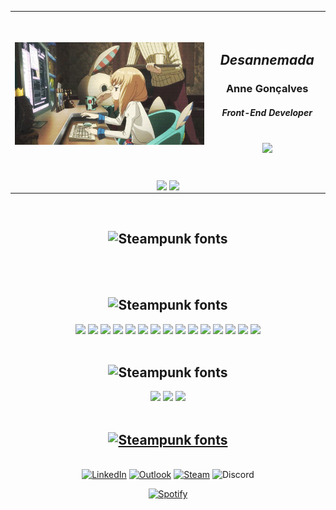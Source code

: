 <table>
  <tbody>
    <tr>
      <td align="center">
        <span>&nbsp;&nbsp;&nbsp;&nbsp;&nbsp;&nbsp;&nbsp;&nbsp;</span>
        <span>&nbsp;&nbsp;&nbsp;&nbsp;&nbsp;&nbsp;&nbsp;&nbsp;</span>
        <span>&nbsp;&nbsp;&nbsp;&nbsp;&nbsp;&nbsp;&nbsp;&nbsp;</span>
        <span>&nbsp;&nbsp;&nbsp;&nbsp;&nbsp;&nbsp;&nbsp;&nbsp;</span>
        <span>&nbsp;&nbsp;&nbsp;&nbsp;&nbsp;&nbsp;&nbsp;&nbsp;</span>
        <span>&nbsp;&nbsp;&nbsp;&nbsp;&nbsp;&nbsp;&nbsp;&nbsp;</span>
        <span>&nbsp;&nbsp;&nbsp;&nbsp;&nbsp;&nbsp;&nbsp;&nbsp;</span>
        <span>&nbsp;&nbsp;&nbsp;&nbsp;&nbsp;&nbsp;&nbsp;&nbsp;</span>
        <span>&nbsp;&nbsp;&nbsp;&nbsp;&nbsp;&nbsp;&nbsp;&nbsp;</span>
        <span>&nbsp;&nbsp;&nbsp;&nbsp;&nbsp;&nbsp;&nbsp;&nbsp;</span>
        <span>&nbsp;&nbsp;</span>
        <span>&nbsp;&nbsp;&nbsp;&nbsp;&nbsp;&nbsp;&nbsp;&nbsp;</span>
        <span>&nbsp;&nbsp;&nbsp;&nbsp;&nbsp;&nbsp;&nbsp;&nbsp;</span>
        <span>&nbsp;&nbsp;&nbsp;&nbsp;&nbsp;&nbsp;&nbsp;&nbsp;</span>
        <span>&nbsp;&nbsp;&nbsp;&nbsp;&nbsp;&nbsp;&nbsp;&nbsp;</span>
        <span>&nbsp;&nbsp;&nbsp;&nbsp;&nbsp;&nbsp;&nbsp;&nbsp;</span>
        <img src="/images/header.gif" width="650"/><br>
        <span>&nbsp;&nbsp;&nbsp;&nbsp;&nbsp;&nbsp;&nbsp;&nbsp;</span>
        <span>&nbsp;&nbsp;&nbsp;&nbsp;&nbsp;&nbsp;&nbsp;&nbsp;</span>
        <span>&nbsp;&nbsp;&nbsp;&nbsp;&nbsp;&nbsp;&nbsp;&nbsp;</span>
        <span>&nbsp;&nbsp;&nbsp;&nbsp;&nbsp;&nbsp;&nbsp;&nbsp;</span>
        <span>&nbsp;&nbsp;&nbsp;&nbsp;&nbsp;&nbsp;&nbsp;&nbsp;</span>
        <span>&nbsp;&nbsp;&nbsp;&nbsp;&nbsp;&nbsp;&nbsp;&nbsp;</span>
        <span>&nbsp;&nbsp;&nbsp;&nbsp;&nbsp;&nbsp;&nbsp;&nbsp;</span>
        <span>&nbsp;&nbsp;&nbsp;&nbsp;&nbsp;&nbsp;&nbsp;&nbsp;</span>
        <span>&nbsp;&nbsp;&nbsp;&nbsp;&nbsp;&nbsp;&nbsp;&nbsp;</span>
        <span>&nbsp;&nbsp;&nbsp;&nbsp;&nbsp;&nbsp;&nbsp;&nbsp;</span>
        <span>&nbsp;&nbsp;</span>
        <span>&nbsp;&nbsp;&nbsp;&nbsp;&nbsp;&nbsp;&nbsp;&nbsp;</span>
        <span>&nbsp;&nbsp;&nbsp;&nbsp;&nbsp;&nbsp;&nbsp;&nbsp;</span>
        <span>&nbsp;&nbsp;&nbsp;&nbsp;&nbsp;&nbsp;&nbsp;&nbsp;</span>
        <span>&nbsp;&nbsp;&nbsp;&nbsp;&nbsp;&nbsp;&nbsp;&nbsp;</span>
        <span>&nbsp;&nbsp;&nbsp;&nbsp;&nbsp;&nbsp;&nbsp;&nbsp;</span>
      </td>
      <td align="center">
        <span>&nbsp;&nbsp;&nbsp;&nbsp;&nbsp;&nbsp;&nbsp;&nbsp;</span>
        <span>&nbsp;&nbsp;&nbsp;&nbsp;&nbsp;&nbsp;&nbsp;&nbsp;</span>
        <span>&nbsp;&nbsp;&nbsp;&nbsp;&nbsp;&nbsp;&nbsp;&nbsp;</span>
        <span>&nbsp;&nbsp;&nbsp;&nbsp;&nbsp;&nbsp;&nbsp;&nbsp;</span>
        <span>&nbsp;&nbsp;&nbsp;&nbsp;&nbsp;&nbsp;&nbsp;&nbsp;</span>
        <span>&nbsp;&nbsp;&nbsp;&nbsp;&nbsp;&nbsp;&nbsp;&nbsp;</span>
        <span>&nbsp;&nbsp;&nbsp;&nbsp;&nbsp;&nbsp;&nbsp;&nbsp;</span>
        <span>&nbsp;&nbsp;</span>
        <h2><b><i>Desannemada</i></b><h3><b>Anne Gonçalves</b><br/><h5>Front-End Developer</h5></h3><br><img src="https://komarev.com/ghpvc/?username=desannemada&color=blueviolet"/></h2><br>
        <span>&nbsp;&nbsp;&nbsp;&nbsp;&nbsp;&nbsp;&nbsp;&nbsp;</span>
        <span>&nbsp;&nbsp;&nbsp;&nbsp;&nbsp;&nbsp;&nbsp;&nbsp;</span>
        <span>&nbsp;&nbsp;&nbsp;&nbsp;&nbsp;&nbsp;&nbsp;&nbsp;</span>
        <span>&nbsp;&nbsp;&nbsp;&nbsp;&nbsp;&nbsp;&nbsp;&nbsp;</span>
        <span>&nbsp;&nbsp;&nbsp;&nbsp;&nbsp;&nbsp;&nbsp;&nbsp;</span>
        <span>&nbsp;&nbsp;&nbsp;&nbsp;&nbsp;&nbsp;&nbsp;&nbsp;</span>
        <span>&nbsp;&nbsp;&nbsp;&nbsp;&nbsp;&nbsp;&nbsp;&nbsp;</span>
        <span>&nbsp;&nbsp;</span>
      </td>
    </tr>
    <tr>
      <td colspan="2" align="center">
        <img align="center" src="https://github-readme-stats.vercel.app/api?username=desannemada&show_icons=true&theme=radical&line_height=32" width="400"/>
        <img align="center" src="https://github-readme-stats.vercel.app/api/top-langs/?username=desannemada&layout=compact&theme=radical" width="400"></img>
      </td>
    </tr>
  </tbody>
</table>

<br>
<h2 align="center"><img src="https://see.fontimg.com/api/renderfont4/lzVX/eyJyIjoiZnMiLCJoIjoxNiwidyI6MTAwMCwiZnMiOjE2LCJmZ2MiOiIjRkZGREZEIiwiYmdjIjoiI0ZGRkZGRiIsInQiOjF9/QWJvdXQgTWU/fha-modernized-ideal-classicnc.png" alt="Steampunk fonts"></h2>
<p><br><br></p>

<h2 align="center"><img src="https://see.fontimg.com/api/renderfont4/lzVX/eyJyIjoiZnMiLCJoIjoyMCwidyI6MTAwMCwiZnMiOjIwLCJmZ2MiOiIjRkZGREZEIiwiYmdjIjoiI0ZGRkZGRiIsInQiOjF9/S25vd2xlZGdl/fha-modernized-ideal-classicnc.png" alt="Steampunk fonts"></h2>

<p align="center">
  <a href="https://flutter.dev/" rel="Flutter"><img src="https://img.shields.io/badge/-Flutter-141321?logo=flutter&logoColor=D93A7C"/></a>
  <a href="https://quasar.dev/" rel="Quasar"><img src="https://img.shields.io/badge/-Quasar-141321?logo=quasar&logoColor=D93A7C"/></a>
  <a href="https://vuejs.org/" rel="VueJS"><img src="https://img.shields.io/badge/-VueJS-141321?logo=vue.js&logoColor=D93A7C"/></a>
  <a href="https://dart.dev/e" rel="Dart"><img src="https://img.shields.io/badge/-Dart-141321?logo=dart&logoColor=D93A7C"/></a>
  <a href="https://developer.mozilla.org/pt-BR/docs/Web/JavaScript" rel="Javascript"><img src="https://img.shields.io/badge/-Javascript-141321?logo=javascript&logoColor=D93A7C"/></a>
  <a href="https://developer.mozilla.org/pt-BR/docs/Web/HTML" rel="HTML"><img src="https://img.shields.io/badge/-HTML-141321?logo=html5&logoColor=D93A7C"/></a>
  <a href="https://developer.mozilla.org/pt-BR/docs/Web/CSS" rel="CSS"><img src="https://img.shields.io/badge/-CSS-141321?logo=css3&logoColor=D93A7C"/></a>
  <a href="https://www.python.org/" rel="Python"><img src="https://img.shields.io/badge/-Python-141321?logo=python&logoColor=D93A7C"/></a>
  <a href="https://www.microsoft.com/pt-br/sql-server/sql-server-downloads" rel="SQL"><img src="https://img.shields.io/badge/-SQL-141321?logo=microsoftsqlserver&logoColor=D93A7C"/></a>
  <a href="https://firebase.google.com/?hl=pt" rel="Firebase"><img src="https://img.shields.io/badge/-Firebase-141321?logo=firebase&logoColor=D93A7C"/></a>
  <a href="https://www.mongodb.com/pt-br" rel="MongoDB"><img src="https://img.shields.io/badge/-MongoDB-141321?logo=mongodb&logoColor=D93A7C"/></a>
  <a href="https://www.adobe.com/br/products/xd.html" rel="AdobeXD"><img src="https://img.shields.io/badge/-Adobe_XD-141321?logo=adobexd&logoColor=D93A7C"/></a>
  <a href="https://www.figma.com/" rel="Figma"><img src="https://img.shields.io/badge/-Figma-141321?logo=figma&logoColor=D93A7C"/></a>
  <a href="https://powerbi.microsoft.com/pt-br/" rel="PowerBI"><img src="https://img.shields.io/badge/-Power_BI-141321?logo=powerbi&logoColor=D93A7C"/></a>
  <a href="https://www.postman.com//" rel="Postman"><img src="https://img.shields.io/badge/-Postman-141321?logo=postman&logoColor=D93A7C"/></a>
  <br><br>
</p>

<h2 align="center"><img src="https://see.fontimg.com/api/renderfont4/lzVX/eyJyIjoiZnMiLCJoIjoyMCwidyI6MTAwMCwiZnMiOjIwLCJmZ2MiOiIjRkZGREZEIiwiYmdjIjoiI0ZGRkZGRiIsInQiOjF9/UmVwb3NpdG9yaWVz/fha-modernized-ideal-classicnc.png" alt="Steampunk fonts"></h2>

<p align="center">
  <a href="https://github.com/desannemada/Alchenne" title="Alchenne"><img src="https://github-readme-stats.vercel.app/api/pin/?username=desannemada&repo=Alchenne&theme=dracula"></a>
  <a href="https://github.com/desannemada/WeeBooks_v2" title="WeeBooks"><img src="https://github-readme-stats.vercel.app/api/pin/?username=desannemada&repo=WeeBooks_v2&theme=dracula"></a>
  <a href="https://github.com/desannemada/PI_Walleties" title="Walleties"><img src="https://github-readme-stats.vercel.app/api/pin/?username=desannemada&repo=PI_Walleties&theme=dracula"></a>
  <br><br>
</p>

<h2 align="center"><a href="https://www.fontspace.com/category/steampunk"><img src="https://see.fontimg.com/api/renderfont4/lzVX/eyJyIjoiZnMiLCJoIjoxNiwidyI6MTAwMCwiZnMiOjE2LCJmZ2MiOiIjRkZGREZEIiwiYmdjIjoiI0ZGRkZGRiIsInQiOjF9/V2hlcmUgVG8gRmluZCBNZQ/fha-modernized-ideal-classicnc.png" alt="Steampunk fonts"></a></h2>

<p align="center">
  <br>
  <a href="https://www.linkedin.com/in/anne-gon%C3%A7alves-061a751a8/" target="_blank"><img alt="LinkedIn" src="https://img.shields.io/badge/-Linkedin-0A66C2?&style=for-the-badge&logo=linkedin"/></a>
  <a href="mailto:anne_goncalves@outlook.com" target="_blank"><img alt="Outlook" src="https://img.shields.io/badge/-Outlook-0078D4?&style=for-the-badge&logo=microsoftoutlook"/></a>
  <a href="https://steamcommunity.com/profiles/76561198317261838/" target="_blank"><img alt="Steam" src="https://img.shields.io/badge/-Steam-000000?&style=for-the-badge&logo=steam"/></a>
  <img alt="Discord" src="https://img.shields.io/static/v1?&label=&message=anne%234789&style=for-the-badge&logo=discord&logoColor=white&color=5865F2"/>
</p>

<p align="center">
  <a href="https://open.spotify.com/user/lonelyicewolf?si=c7f174a809fa4485" target="_blank"><img alt="Spotify" src="https://spotifygithubreadme-2zcqutq9k-desannemada.vercel.app/api/spotify"/></a>
</p>
